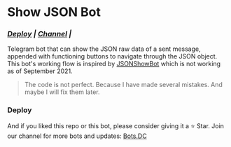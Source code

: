# Show JSON Bot

_<h3>[Deploy](#deploy) | [Channel](https://telegram.me/dcbpts) | </h3>_

Telegram bot that can show the JSON raw data of a sent message, appended with functioning buttons to navigate through the JSON object. This bot's working flow is inspired by [JSONShowBot](https://telegram.me/JSONShowBot) which is not working as of September 2021.

> The code is not perfect.  Because I have made several mistakes. And maybe I will fix them later.

### Deploy



And if you liked this repo or this bot, please consider giving it a ⭐️ Star. Join our channel for more bots and updates: [Bots.DC](https://telegram.me/dcbots)
